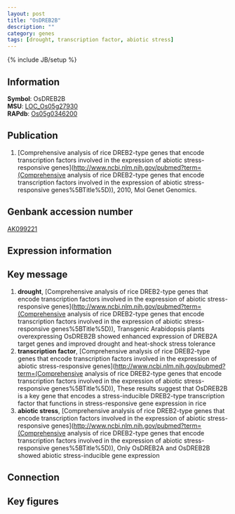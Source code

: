 ```yaml
---
layout: post
title: "OsDREB2B"
description: ""
category: genes
tags: [drought, transcription factor, abiotic stress]
---
```

{% include JB/setup %}

## Information
__Symbol__: OsDREB2B  
__MSU__: [LOC_Os05g27930](http://rice.plantbiology.msu.edu/cgi-bin/ORF_infopage.cgi?orf=LOC_Os05g27930)  
__RAPdb__: [Os05g0346200](http://rapdb.dna.affrc.go.jp/viewer/gbrowse_details/irgsp1?name=Os05g0346200)  

## Publication
1. [Comprehensive analysis of rice DREB2-type genes that encode transcription factors involved in the expression of abiotic stress-responsive genes](http://www.ncbi.nlm.nih.gov/pubmed?term=(Comprehensive analysis of rice DREB2-type genes that encode transcription factors involved in the expression of abiotic stress-responsive genes%5BTitle%5D)), 2010, Mol Genet Genomics.

## Genbank accession number
[AK099221](http://www.ncbi.nlm.nih.gov/nuccore/AK099221)

## Expression information

## Key message
1. __drought__, [Comprehensive analysis of rice DREB2-type genes that encode transcription factors involved in the expression of abiotic stress-responsive genes](http://www.ncbi.nlm.nih.gov/pubmed?term=(Comprehensive analysis of rice DREB2-type genes that encode transcription factors involved in the expression of abiotic stress-responsive genes%5BTitle%5D)),  Transgenic Arabidopsis plants overexpressing OsDREB2B showed enhanced expression of DREB2A target genes and improved drought and heat-shock stress tolerance
2. __transcription factor__, [Comprehensive analysis of rice DREB2-type genes that encode transcription factors involved in the expression of abiotic stress-responsive genes](http://www.ncbi.nlm.nih.gov/pubmed?term=(Comprehensive analysis of rice DREB2-type genes that encode transcription factors involved in the expression of abiotic stress-responsive genes%5BTitle%5D)),  These results suggest that OsDREB2B is a key gene that encodes a stress-inducible DREB2-type transcription factor that functions in stress-responsive gene expression in rice
3. __abiotic stress__, [Comprehensive analysis of rice DREB2-type genes that encode transcription factors involved in the expression of abiotic stress-responsive genes](http://www.ncbi.nlm.nih.gov/pubmed?term=(Comprehensive analysis of rice DREB2-type genes that encode transcription factors involved in the expression of abiotic stress-responsive genes%5BTitle%5D)),  Only OsDREB2A and OsDREB2B showed abiotic stress-inducible gene expression

## Connection

## Key figures


